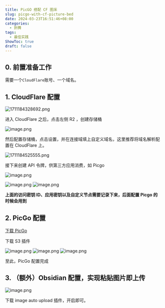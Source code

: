 ```yaml
---
title: PicGO 搭配 CF 图床
slug: picgo-with-cf-picture-bed
date: 2024-03-23T16:51:46+08:00
categories:
  - 折腾
tags:
  - 最佳实践
ShowToc: true
draft: false
---
```


## 0. 前置准备工作

需要一个`CloudFlare`账号、一个域名。

## 1. CloudFlare 配置

![1711184328692.png](https://pic.wtuchuan.com/tuchuang/2024/03/99d080b1d3fd1c0cb673ee40e4994e42.png)

进入 CloudFlare 之后，点击左侧 R2 ，创建存储桶

![image.png](https://pic.wtuchuan.com/tuchuang/2024/03/1c1a04dc4a40905efa3e56dda974a842.png)

然后配置存储桶，点击设置，并在连接域填上自定义域名，这里推荐将域名解析配置在 CloudFlare 上。

![1711184525555.png](https://pic.wtuchuan.com/tuchuang/2024/03/8b504ff90eefc9bd781f515e60851d60.png)

接下来创建 API 令牌，供第三方应用消费，如 Picgo

![image.png](https://pic.wtuchuan.com/tuchuang/2024/03/9888fab8866ee6a54716d5e14461795d.png)

![image.png](https://pic.wtuchuan.com/tuchuang/2024/03/ab929bfb24ce2df5c7eb6cf98b12beb5.png)
![image.png](https://pic.wtuchuan.com/tuchuang/2024/03/d1058fc52cf0931565bbb82b4af9bd86.png)

**上面的访问密钥 ID、应用密钥以及自定义节点需要记录下来，后面配置 Picgo 的时候会用到**

## 2. PicGo 配置

[下载 PicGo](*https://github.com/Molunerfinn/PicGo/releases)

下载 S3 插件

![image.png](https://pic.wtuchuan.com/tuchuang/2024/03/565306b5f49b5e39c2f1b4f3a3bd8dae.png)
![image.png](https://pic.wtuchuan.com/tuchuang/2024/03/28f7245c5f95eaff8b0064a996cac82e.png)
![image.png](https://pic.wtuchuan.com/tuchuang/2024/03/882bf0e6e68fb30f8e1fde3666b02a1d.png)

至此，PicGo 配置完成

## 3. （额外）Obsidian 配置，实现粘贴图片即上传

![image.png](https://pic.wtuchuan.com/tuchuang/2024/03/1d1b55c36ee4da784f30f6025645bbe4.png)

下载 image auto upload 插件，开启即可。
